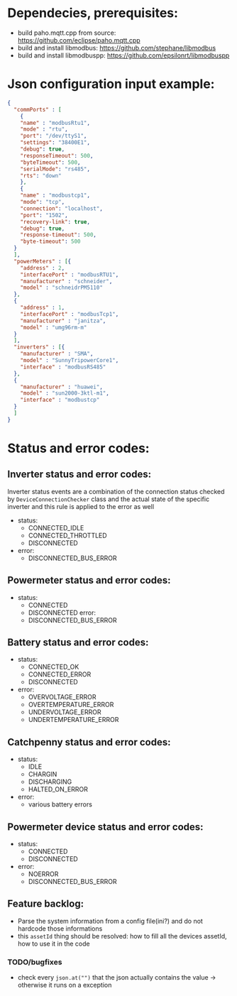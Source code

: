 # Dependecies, prerequisites:
- build paho.mqtt.cpp from source: https://github.com/eclipse/paho.mqtt.cpp
- build and install libmodbus: https://github.com/stephane/libmodbus
- build and install libmodbuspp: https://github.com/epsilonrt/libmodbuspp

# Json configuration input example:
``` json
{
  "commPorts" : [
    {
    "name" : "modbusRtu1",
    "mode" : "rtu",
    "port": "/dev/ttyS1",
    "settings": "38400E1",
    "debug": true,
    "responseTimeout": 500,
    "byteTimeout": 500,
    "serialMode": "rs485",
    "rts": "down"
    },
    {
    "name" : "modbustcp1",
    "mode": "tcp",
    "connection": "localhost",
    "port": "1502",
    "recovery-link": true,
    "debug": true,
    "response-timeout": 500,
    "byte-timeout": 500
  }
  ],
  "powerMeters" : [{
    "address" : 2,
    "interfacePort" : "modbusRTU1",
    "manufacturer" : "schneider",
    "model" : "schneidrPM5110"
  },
  {
    "address" : 1,
    "interfacePort" : "modbusTcp1",
    "manufacturer" : "janitza",
    "model" : "umg96rm-m"
  }
  ],
  "inverters" : [{
    "manufacturer" : "SMA",
    "model" : "SunnyTripowerCore1",
    "interface" : "modbusRS485"
  },
  {
    "manufacturer" : "huawei",
    "model" : "sun2000-3ktl-m1",
    "interface" : "modbustcp"
  }
  ]
}
```

# Status and error codes:
## Inverter status and error codes:
Inverter status events are a combination of the connection status checked by ```DeviceConnectionChecker``` class and the actual state of the specific inverter and this rule is applied to the error as well
- status:
  - CONNECTED_IDLE
  - CONNECTED_THROTTLED
  - DISCONNECTED
- error:
  - DISCONNECTED_BUS_ERROR
## Powermeter status and error codes:
- status:
  - CONNECTED
  - DISCONNECTED
error:
  - DISCONNECTED_BUS_ERROR
## Battery status and error codes:
- status:
  - CONNECTED_OK
  - CONNECTED_ERROR
  - DISCONNECTED
- error:
  - OVERVOLTAGE_ERROR
  - OVERTEMPERATURE_ERROR
  - UNDERVOLTAGE_ERROR
  - UNDERTEMPERATURE_ERROR
## Catchpenny status and error codes:
- status:
  - IDLE
  - CHARGIN
  - DISCHARGING
  - HALTED_ON_ERROR
- error:
  - various battery errors

## Powermeter device status and error codes:
- status:
  - CONNECTED
  - DISCONNECTED
- error:
  - NOERROR
  - DISCONNECTED_BUS_ERROR
## Feature backlog:
- Parse the system information from a config file(ini?) and do not hardcode those informations
- this ```assetId``` thing should be resolved: how to fill all the devices assetId, how to use it in the code 

### TODO/bugfixes
- check every ```json.at("")``` that the json actually contains the value -> otherwise it runs on a exception 
